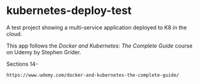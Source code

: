 # kubernetes-deploy-test

A test project showing a multi-service application deployed to K8 in the cloud.

This app follows the _Docker and Kubernetes: The Complete Guide_ course on Udemy by Stephen Grider.

Sections 14-

`https://www.udemy.com/docker-and-kubernetes-the-complete-guide/`
